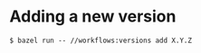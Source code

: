<!-- SPDX-License-Identifier: MIT -->

# Adding a new version

```console
$ bazel run -- //workflows:versions add X.Y.Z
```
